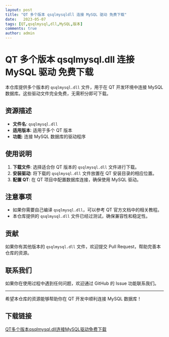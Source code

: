 ```yaml
---
layout: post
title: "QT 多个版本 qsqlmysqldll 连接 MySQL 驱动 免费下载"
date:   2023-05-07
tags: [QT,qsqlmysql,dll,MySQL,版本]
comments: true
author: admin
---
```

# QT 多个版本 qsqlmysql.dll 连接 MySQL 驱动 免费下载

本仓库提供多个版本的 `qsqlmysql.dll` 文件，用于在 QT 开发环境中连接 MySQL 数据库。这些驱动文件完全免费，无需积分即可下载。

## 资源描述

- **文件名**: `qsqlmysql.dll`
- **适用版本**: 适用于多个 QT 版本
- **功能**: 连接 MySQL 数据库的驱动程序

## 使用说明

1. **下载文件**: 选择适合你 QT 版本的 `qsqlmysql.dll` 文件进行下载。
2. **安装驱动**: 将下载的 `qsqlmysql.dll` 文件放置在 QT 安装目录的相应位置。
3. **配置 QT**: 在 QT 项目中配置数据库连接，确保使用 MySQL 驱动。

## 注意事项

- 如果你需要自己编译 `qsqlmysql.dll`，可以参考 QT 官方文档中的相关教程。
- 本仓库提供的 `qsqlmysql.dll` 文件已经过测试，确保兼容性和稳定性。

## 贡献

如果你有其他版本的 `qsqlmysql.dll` 文件，欢迎提交 Pull Request，帮助完善本仓库的资源。

## 联系我们

如果你在使用过程中遇到任何问题，欢迎通过 GitHub 的 Issue 功能联系我们。

---

希望本仓库的资源能够帮助你在 QT 开发中顺利连接 MySQL 数据库！

## 下载链接

[QT多个版本qsqlmysql.dll连接MySQL驱动免费下载](https://pan.quark.cn/s/ad7391b6d47f)